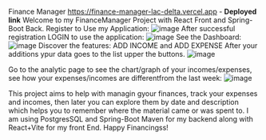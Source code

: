 Finance Manager 
https://finance-manager-lac-delta.vercel.app - **Deployed link**
Welcome to my FinanceManager Project with React Front and Spring-Boot Back.
Register to Use my Application:
![image](https://github.com/user-attachments/assets/e229cfa4-5510-4cda-9716-d9e2bfdc2287)
After successful registration LOGIN to use the application:
![image](https://github.com/user-attachments/assets/533283b6-7fac-4452-9d5c-2a9e57090ccc)
See the Dashboard:
![image](https://github.com/user-attachments/assets/acf212af-6e5c-446c-b014-7c88269e1d1b)
Discover the features:
ADD INCOME and ADD EXPENSE
After your additions ypur data goes to the list upper the buttons.
![image](https://github.com/user-attachments/assets/6a1f8522-6033-47b4-adaf-da1633a31ed0)

Go to the analytic page to see the chart/graph of your incomes/expenses, see how your expenses/incomes are differentfrom the last week:
![image](https://github.com/user-attachments/assets/aaa17a0e-77b0-4899-ad87-b3911a8648dc)

This project aims to help with managin gyour finances, track your expenses and incomes, then later you can explore them by date and description which helps you to remember where the material came or was spent to. I am using PostgresSQL and Spring-Boot Maven for my backend along with React+Vite for my front End. Happy Financingss!
